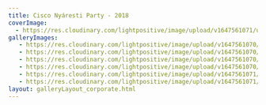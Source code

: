 ```yaml
---
title: Cisco Nyáresti Party - 2018
coverImage:
  - https://res.cloudinary.com/lightpositive/image/upload/v1647561071/uploads/Cisco%20Ny%C3%A1resti%20Party%20-%202018/CS4.jpg
galleryImages:
   - https://res.cloudinary.com/lightpositive/image/upload/v1647561070/uploads/Cisco%20Ny%C3%A1resti%20Party%20-%202018/CS.jpg
   - https://res.cloudinary.com/lightpositive/image/upload/v1647561070/uploads/Cisco%20Ny%C3%A1resti%20Party%20-%202018/CS5.jpg
   - https://res.cloudinary.com/lightpositive/image/upload/v1647561070/uploads/Cisco%20Ny%C3%A1resti%20Party%20-%202018/CS2.jpg
   - https://res.cloudinary.com/lightpositive/image/upload/v1647561070/uploads/Cisco%20Ny%C3%A1resti%20Party%20-%202018/CS3.jpg
   - https://res.cloudinary.com/lightpositive/image/upload/v1647561071/uploads/Cisco%20Ny%C3%A1resti%20Party%20-%202018/CS1.jpg
   - https://res.cloudinary.com/lightpositive/image/upload/v1647561071/uploads/Cisco%20Ny%C3%A1resti%20Party%20-%202018/CS4.jpg
layout: galleryLayout_corporate.html
---
```

